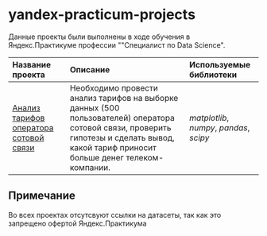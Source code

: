 # yandex-practicum-projects

Данные проекты были выполнены в ходе обучения в Яндекс.Практикуме профессии ""Специалист по Data Science".

| Название проекта | Описание | Используемые библиотеки | 
| :---------------------- | :---------------------- | :---------------------- |
| [Анализ тарифов оператора сотовой связи](tariff_analysis) | Необходимо провести анализ тарифов на выборке данных (500 пользователей) оператора сотовой связи, проверить гипотезы и сделать вывод, какой тариф приносит больше денег телеком-компании. | *matplotlib*, *numpy*, *pandas*, *scipy* |

## Примечание

Во всех проектах отсутсвуют ссылки на датасеты, так как это запрещено офертой Яндекс.Практикума
